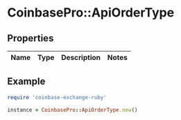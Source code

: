 # CoinbasePro::ApiOrderType

## Properties

| Name | Type | Description | Notes |
| ---- | ---- | ----------- | ----- |

## Example

```ruby
require 'coinbase-exchange-ruby'

instance = CoinbasePro::ApiOrderType.new()
```


